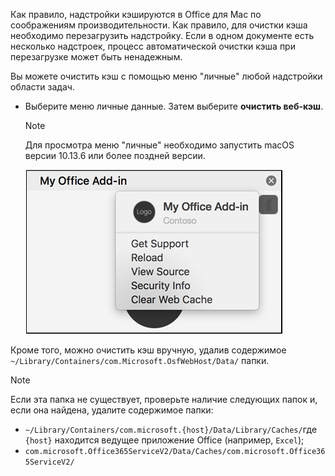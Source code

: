 Как правило, надстройки кэшируются в Office для Mac по соображениям производительности. Как правило, для очистки кэша необходимо перезагрузить надстройку. Если в одном документе есть несколько надстроек, процесс автоматической очистки кэша при перезагрузке может быть ненадежным.

Вы можете очистить кэш с помощью меню "личные" любой надстройки области задач.
- Выберите меню личные данные. Затем выберите **очистить веб-кэш**.
    > [!NOTE]
    > Для просмотра меню "личные" необходимо запустить macOS версии 10.13.6 или более поздней версии.
    
    ![Снимок экрана: параметр "очистить веб-кэш" в меню "личные".](../images/mac-clear-cache-menu.png)

Кроме того, можно очистить кэш вручную, удалив содержимое `~/Library/Containers/com.Microsoft.OsfWebHost/Data/` папки.

> [!NOTE]
> Если эта папка не существует, проверьте наличие следующих папок и, если она найдена, удалите содержимое папки:
>    - `~/Library/Containers/com.microsoft.{host}/Data/Library/Caches/`где `{host}` находится ведущее приложение Office (например, `Excel`);
>    - `com.microsoft.Office365ServiceV2/Data/Caches/com.microsoft.Office365ServiceV2/`
